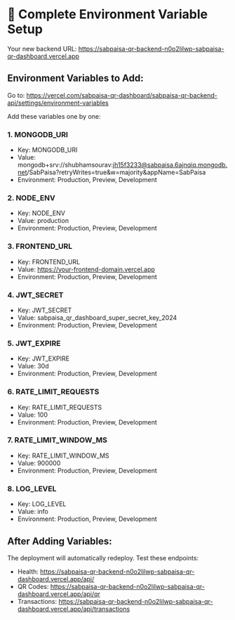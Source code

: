 # 🚀 Complete Environment Variable Setup

Your new backend URL: https://sabpaisa-qr-backend-n0o2lilwp-sabpaisa-qr-dashboard.vercel.app

## Environment Variables to Add:

Go to: https://vercel.com/sabpaisa-qr-dashboard/sabpaisa-qr-backend-api/settings/environment-variables

Add these variables one by one:

### 1. MONGODB_URI
- Key: MONGODB_URI
- Value: mongodb+srv://shubhamsourav:jh15f3233@sabpaisa.6ajnqiq.mongodb.net/SabPaisa?retryWrites=true&w=majority&appName=SabPaisa
- Environment: Production, Preview, Development

### 2. NODE_ENV
- Key: NODE_ENV
- Value: production
- Environment: Production, Preview, Development

### 3. FRONTEND_URL
- Key: FRONTEND_URL
- Value: https://your-frontend-domain.vercel.app
- Environment: Production, Preview, Development

### 4. JWT_SECRET
- Key: JWT_SECRET
- Value: sabpaisa_qr_dashboard_super_secret_key_2024
- Environment: Production, Preview, Development

### 5. JWT_EXPIRE
- Key: JWT_EXPIRE
- Value: 30d
- Environment: Production, Preview, Development

### 6. RATE_LIMIT_REQUESTS
- Key: RATE_LIMIT_REQUESTS
- Value: 100
- Environment: Production, Preview, Development

### 7. RATE_LIMIT_WINDOW_MS
- Key: RATE_LIMIT_WINDOW_MS
- Value: 900000
- Environment: Production, Preview, Development

### 8. LOG_LEVEL
- Key: LOG_LEVEL
- Value: info
- Environment: Production, Preview, Development

## After Adding Variables:

The deployment will automatically redeploy. Test these endpoints:

- Health: https://sabpaisa-qr-backend-n0o2lilwp-sabpaisa-qr-dashboard.vercel.app/api/
- QR Codes: https://sabpaisa-qr-backend-n0o2lilwp-sabpaisa-qr-dashboard.vercel.app/api/qr
- Transactions: https://sabpaisa-qr-backend-n0o2lilwp-sabpaisa-qr-dashboard.vercel.app/api/transactions
